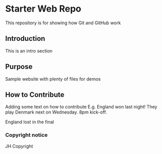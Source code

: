 # Starter Web Repo

This repository is for showing how Git and GitHub work

## Introduction

This is an intro section

## Purpose

Sample website with plenty of files for demos

## How to Contribute 

Adding some text on how to contribute
E.g. England won last night!
They play Denmark next on Wednesday. 8pm kick-off. 

England lost in the final 

### Copyright notice 
JH Copyright